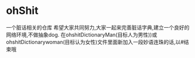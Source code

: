 # ohShit
一个脏话相关的仓库
希望大家共同努力,大家一起来完善脏话字典,建立一个良好的网络环境,不做抽象dog.
在ohshitDictionaryMan(目标人为男性))或ohshitDictionarywoman(目标认为女性)文件里面新加入一段妙语连珠的话,以#结束哦
